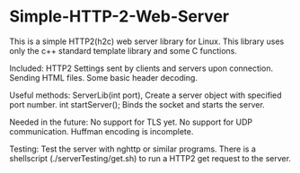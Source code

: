 # Simple-HTTP-2-Web-Server

This is a simple HTTP2(h2c) web server library for Linux.
This library uses only the c++ standard template library and some C functions.

Included:
HTTP2 Settings sent by clients and servers upon connection.
Sending HTML files.
Some basic header decoding.

Useful methods:
ServerLib(int port), Create a server object with specified port number. 
int startServer(); Binds the socket and starts the server.

Needed in the future:
No support for TLS yet.
No support for UDP communication.
Huffman encoding is incomplete.

Testing:
Test the server with nghttp or similar programs. There is a shellscript (./serverTesting/get.sh) to run a HTTP2 get request to the server.